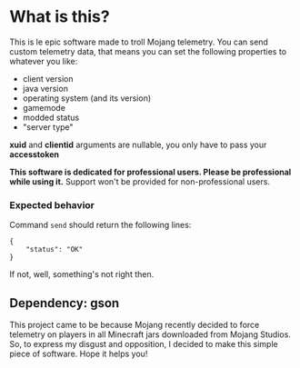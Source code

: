 # What is this?
This is le epic software made to troll Mojang telemetry. You can send custom telemetry data, that means you can set the following properties to whatever you like:
- client version
- java version
- operating system (and its version)
- gamemode
- modded status
- "server type"

**xuid** and **clientid** arguments are nullable, you only have to pass your **accesstoken**

**This software is dedicated for professional users. Please be professional while using it.**
Support won't be provided for non-professional users.

### Expected behavior

Command `send` should return the following lines:
```
{
	"status": "OK"
}
```
If not, well, something's not right then.

## Dependency: gson

This project came to be because Mojang recently decided to force telemetry on players in all Minecraft jars downloaded from Mojang Studios.
So, to express my disgust and opposition, I decided to make this simple piece of software. Hope it helps you!
